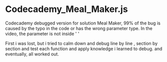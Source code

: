# Codecademy_Meal_Maker.js
Codecademy debugged version for solution Meal Maker, 99% of the bug is caused by the typo in the code or has the wrong parameter type. In the video, the parameter is not inside ' '


First i was lost, but i tried to calm down and debug line by line , section by section and test each function and apply knowledge i learned to debug. and eventually, all worked out. 
